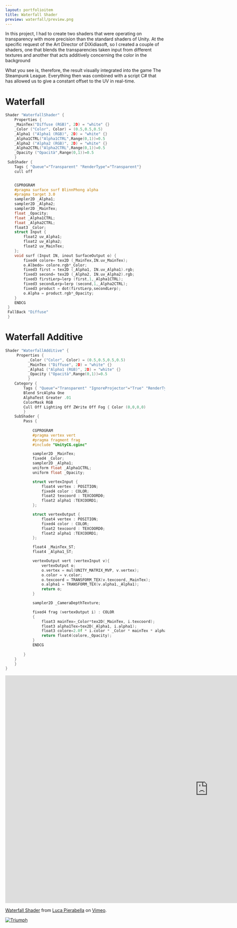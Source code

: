 ```yaml
---
layout: portfolioitem
title: Waterfall Shader
preview: waterfall/preview.png
---
```

In this project, I had to create two shaders that were operating on transparency with more precision than the standard shaders of Unity.
At the specific request of the Art Director of DiXidiasoft, so I created a couple of shaders, one that blends the transparencies taken input from different textures and another that acts additively concerning the color in the background
<!--more-->
What you see is, therefore, the result visually integrated into the game The Steampunk League.
Everything then was combined with a script C# that has allowed us to give a constant offset to the UV in real-time.

# Waterfall 

```C  
Shader "WaterfallShader" {
    Properties {
    _MainTex("Diffuse (RGB)", 2D) = "white" {}
    _Color ("Color", Color) = (0.5,0.5,0.5)
    _Alpha1 ("Alpha1 (RGB)", 2D) = "white" {}
    _Alpha1CTRL("Alpha1CTRL",Range(0,1))=0.5
    _Alpha2 ("Alpha2 (RGB)", 2D) = "white" {}
    _Alpha2CTRL("Alpha2CTRL",Range(0,1))=0.5
    _Opacity ("Opacità",Range(0,1))=0.5
    }   
 SubShader {
    Tags { "Queue"="Transparent" "RenderType"="Transparent"}
    cull off


    CGPROGRAM
    #pragma surface surf BlinnPhong alpha
    #pragma target 3.0
    sampler2D _Alpha1;
    sampler2D _Alpha2;
    sampler2D _MainTex;
    float _Opacity;
    float _Alpha1CTRL;
    float _Alpha2CTRL;
    float3 _Color;
    struct Input {
        float2 uv_Alpha1;
        float2 uv_Alpha2;
        float2 uv_MainTex;
    };
    void surf (Input IN, inout SurfaceOutput o) {
        fixed4 colore= tex2D (_MainTex,IN.uv_MainTex);
        o.Albedo= colore.rgb*_Color;
        fixed3 first = tex2D (_Alpha1, IN.uv_Alpha1).rgb;
        fixed3 second= tex2D (_Alpha2, IN.uv_Alpha2).rgb;
        fixed3 firstLerp=lerp (first,1,_Alpha1CTRL);
        fixed3 secondLerp=lerp (second,1,_Alpha2CTRL);
        fixed3 product = dot(firstLerp,secondLerp);
        o.Alpha = product.rgb*_Opacity;
    }
    ENDCG
 }
 FallBack "Diffuse"
 }
 ```


# Waterfall Additive
```C 
Shader "WaterfallAdditive" {
     Properties {
          _Color ("Color", Color) = (0.5,0.5,0.5,0.5)
          _MainTex ("Diffuse", 2D) = "white" {}
          _Alpha1 ("Alpha1 (RGB)", 2D) = "white" {}
          _Opacity ("Opacità",Range(0,1))=0.5
          }
    Category {
        Tags { "Queue"="Transparent" "IgnoreProjector"="True" "RenderType"="Transparent" }
        Blend SrcAlpha One
        AlphaTest Greater .01
        ColorMask RGB
        Cull Off Lighting Off ZWrite Off Fog { Color (0,0,0,0) 
        }
    SubShader {
        Pass {
            
            CGPROGRAM
            #pragma vertex vert
            #pragma fragment frag
            #include "UnityCG.cginc"

            sampler2D _MainTex;
            fixed4 _Color;
            sampler2D _Alpha1;
            uniform float _Alpha1CTRL;
            uniform float _Opacity;

            struct vertexInput {
                float4 vertex : POSITION;
                fixed4 color : COLOR;
                float2 texcoord : TEXCOORD0;
                float2 alpha1 :TEXCOORD1;
            };

            struct vertexOutput {
                float4 vertex : POSITION;
                fixed4 color : COLOR;
                float2 texcoord : TEXCOORD0;
                float2 alpha1 :TEXCOORD1;
            };

            float4 _MainTex_ST;
            float4 _Alpha1_ST;

            vertexOutput vert (vertexInput v){
                vertexOutput o;
                o.vertex = mul(UNITY_MATRIX_MVP, v.vertex);
                o.color = v.color;
                o.texcoord = TRANSFORM_TEX(v.texcoord,_MainTex);
                o.alpha1 = TRANSFORM_TEX(v.alpha1,_Alpha1);
                return o;
            }

            sampler2D _CameraDepthTexture;

            fixed4 frag (vertexOutput i) : COLOR
            {
                float3 mainTex=_Color*tex2D(_MainTex, i.texcoord);
                float3 alpha1Tex=tex2D(_Alpha1, i.alpha1);
                float3 colore=2.0f * i.color * _Color * mainTex * alpha1Tex;
                return float4(colore,_Opacity);
            }
            ENDCG
 
        }
    }
    }
}
```




<iframe src="https://player.vimeo.com/video/118059510" width="1280" height="720" frameborder="0" webkitallowfullscreen mozallowfullscreen allowfullscreen></iframe>
<p><a href="https://vimeo.com/118059510">Waterfall Shader</a> from <a href="https://vimeo.com/user1489637">Luca Pierabella</a> on <a href="https://vimeo.com">Vimeo</a>.</p>

<a href="{{ site.baseurl }}/assets/portfolio/waterfall/waterfall_shader.jpg"><img src="{{ site.baseurl }}/assets/portfolio/waterfall/waterfall_shader.jpg" alt="Triumph" style="width: auto;"/>


